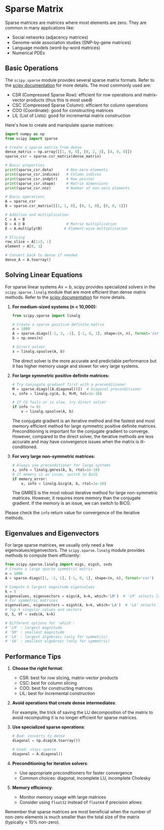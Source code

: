 # Sparse Matrix

Sparse matrices are matrices where most elements are zero. They are common in many applications like:

- Social networks (adjacency matrices)
- Genome-wide association studies (SNP-by-gene matrices)
- Language models (word-by-word matrices)
- Numerical PDEs

## Basic Operations

The `scipy.sparse` module provides several sparse matrix formats. Refer to the [scipy documentation](https://docs.scipy.org/doc/scipy/reference/sparse.html) for more details. The most commonly used are:

- CSR (Compressed Sparse Row): efficient for row operations and matrix-vector products (thus this is most used)
- CSC (Compressed Sparse Column): efficient for column operations
- COO (Coordinate): good for constructing matrices
- LIL (List of Lists): good for incremental matrix construction

Here's how to create and manipulate sparse matrices:

```python
import numpy as np
from scipy import sparse

# Create a sparse matrix from dense
dense_matrix = np.array([[1, 0, 0], [0, 2, 3], [4, 0, 0]])
sparse_csr = sparse.csr_matrix(dense_matrix)

# Basic properties
print(sparse_csr.data)      # Non-zero elements
print(sparse_csr.indices)   # Column indices
print(sparse_csr.indptr)    # Row pointer
print(sparse_csr.shape)     # Matrix dimensions
print(sparse_csr.nnz)       # Number of non-zero elements

# Basic operations
A = sparse_csr
B = sparse.csr_matrix([[1, 1, 0], [0, 1, 0], [0, 0, 1]])

# Addition and multiplication
C = A + B
D = A @ B                   # Matrix multiplication
E = A.multiply(B)          # Element-wise multiplication

# Slicing
row_slice = A[1:3, :]
element = A[0, 1]

# Convert back to dense if needed
dense_A = A.toarray()
```

## Solving Linear Equations

For sparse linear systems $Ax = b$, scipy provides specialized solvers in the `scipy.sparse.linalg` module that are more efficient than dense matrix methods. Refer to the [scipy documentation](https://docs.scipy.org/doc/scipy/reference/sparse.linalg.html) for more details.


1. **For medium-sized systems (n < 10,000):**

	```python
	from scipy.sparse import linalg

	# Create a sparse positive definite matrix
	n = 1000
	A = sparse.diags([-1, 2, -1], [-1, 0, 1], shape=(n, n), format='csr')
	b = np.ones(n)

	# Direct solver 
	x = linalg.spsolve(A, b)
	```
    
    The direct solver is the more accurate and predictable performance but it has higher memory usage and slower for very large systems.

2. **For large symmetric positive definite matrices:**
   ```python
   # Try conjugate gradient first with a preconditioner
   M = sparse.diags([A.diagonal()])  # Diagonal preconditioner
   x, info = linalg.cg(A, b, M=M, tol=1e-10)
   
   # If CG fails or is slow, try direct solver
   if info != 0:
       x = linalg.spsolve(A, b)
   ```

   The conjugate gradient is an iterative method and the fastest and most memory efficient method for large symmetric positive definite matrices. Preconditioning is important for the conjugate gradient to converge. However, compared to the direct solver, the iterative methods are less accurate and may have convergence issues when the matrix is ill-conditioned.


3. **For very large non-symmetric matrices:**
   ```python
   # Always use preconditioner for large systems
   x, info = linalg.gmres(A, b, rtol=1e-10)
   # If memory is an issue, switch to BiCG
   if memory_error:
       x, info = linalg.bicg(A, b, rtol=1e-10)
   ```

   The GMRES is the most robust iterative method for large non-symmetric matrices. However, it requires more memory than the conjugate gradient. If the memory is an issue, we can switch to BiCG.

Please check the `info` return value for convergence of the iterative methods.


## Eigenvalues and Eigenvectors

For large sparse matrices, we usually only need a few eigenvalues/eigenvectors. The `scipy.sparse.linalg` module provides methods to compute them efficiently:

```python
from scipy.sparse.linalg import eigs, eigsh, svds
# Create a large sparse symmetric matrix
n = 1000
A = sparse.diags([1, -2, 1], [-1, 0, 1], shape=(n, n), format='csr')

# Compute k largest magnitude eigenvalues
k = 5
eigenvalues, eigenvectors = eigs(A, k=k, which='LM')  # 'LM' selects largest magnitude eigenvalues
# For symmetric matrices
eigenvalues, eigenvectors = eigsh(A, k=k, which='LA')  # 'LA' selects largest algebraic eigenvalues
# Top k singular values and vectors
U, S, VT = svds(A, k=k)

# Different options for 'which':
# 'LM' : largest magnitude
# 'SM' : smallest magnitude
# 'LA' : largest algebraic (only for symmetric)
# 'SA' : smallest algebraic (only for symmetric)
```


## Performance Tips

1. **Choose the right format**:
   
      - CSR: best for row slicing, matrix-vector products
      - CSC: best for column slicing
      - COO: best for constructing matrices
      - LIL: best for incremental construction

2. **Avoid operations that create dense intermediates**:
   
   For example, the trick of saving the LU decomposition of the matrix to avoid recomputing it is no longer efficient for sparse matrices.

3. **Use specialized sparse operations**:
   ```python
   # Bad: converts to dense
   diagonal = np.diag(A.toarray())
   
   # Good: stays sparse
   diagonal = A.diagonal()
   ```

4. **Preconditioning for iterative solvers**:
   
      - Use appropriate preconditioners for faster convergence
      - Common choices: diagonal, incomplete LU, incomplete Cholesky

5. **Memory efficiency**:
      - Monitor memory usage with large matrices
      - Consider using `float32` instead of `float64` if precision allows

Remember that sparse matrices are most beneficial when the number of non-zero elements is much smaller than the total size of the matrix (typically < 10% non-zero).
